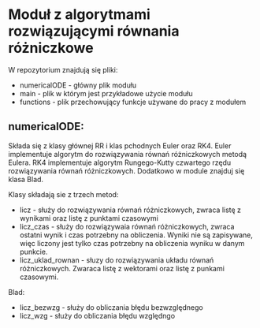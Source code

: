 # Moduł z algorytmami rozwiązującymi równania różniczkowe

W repozytorium znajdują się pliki:
* numericalODE - główny plik modułu
* main - plik w którym jest przykładowe użycie modułu
* functions - plik przechowujący funkcje używane do pracy z modułem

numericalODE:
--------------
Składa się z klasy głównej RR i klas pchodnych Euler oraz RK4. Euler implementuje algorytm do rozwiązywania równań różniczkowych metodą Eulera. RK4 implementuje algorytm Rungego-Kutty czwartego rzędu rozwiązywania równań różniczkowych. Dodatkowo w module znajduj się klasa Blad.

Klasy składają sie z trzech metod:
* licz - służy do rozwiązywania równań różniczkowych, zwraca listę z wynikami oraz listę z punktami czasowymi
* licz_czas - służy do rozwiązywaia równań różniczkowych, zwraca ostatni wynik i czas potrzebny na obliczenia. Wyniki nie są zapisywane, więc liczony jest tylko czas potrzebny na obliczenia wyniku w danym punkcie.
* licz_uklad_rownan - słuzy do rozwiązywania układu równań różniczkowych. Zwaraca listę z wektorami oraz listę z punkami czasowymi.

Blad:
* licz_bezwzg - służy do obliczania błędu bezwzględnego
* licz_wzg - służy do obliczania błędu względngo
